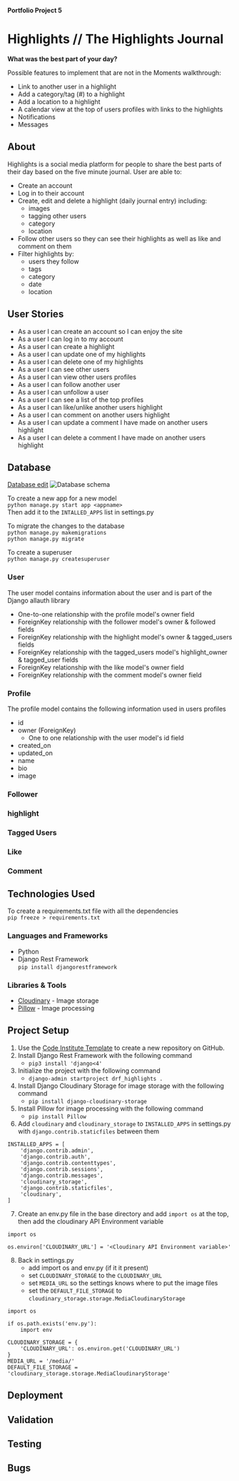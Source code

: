 **Portfolio Project 5**

# Highlights // The Highlights Journal

**What was the best part of your day?**

Possible features to implement that are not in the Moments walkthrough:

- Link to another user in a highlight
- Add a category/tag (#) to a highlight
- Add a location to a highlight
- A calendar view at the top of users profiles with links to the highlights
- Notifications
- Messages

## About

Highlights is a social media platform for people to share the best parts of their day based on the five minute journal. User are able to:
- Create an account
- Log in to their account
- Create, edit and delete a highlight (daily journal entry) including:
    - images 
    - tagging other users
    - category
    - location
- Follow other users so they can see their highlights as well as like and comment on them
- Filter highlights by:
    - users they follow
    - tags
    - category
    - date
    - location

## User Stories

- As a user I can create an account so I can enjoy the site
- As a user I can log in to my account
- As a user I can create a highlight
- As a user I can update one of my highlights
- As a user I can delete one of my highlights
- As a user I can see other users
- As a user I can view other users profiles
- As a user I can follow another user
- As a user I can unfollow a user
- As a user I can see a list of the top profiles
- As a user I can like/unlike another users highlight
- As a user I can comment on another users highlight
- As a user I can update a comment I have made on another users highlight
- As a user I can delete a comment I have made on another users highlight

## Database
[Database edit](https://lucid.app/lucidchart/416f6b5f-1a8f-402b-9a48-252b729ca79d/edit?page=0_0&invitationId=inv_6dc8ebbb-1811-4e2d-98d4-dd97f1f2b8be#)
![Database schema](docs/database_schema.png)

To create a new app for a new model  
`python manage.py start app <appname>`  
Then add it to the `INTALLED_APPS` list in settings.py

To migrate the changes to the database  
`python manage.py makemigrations`  
`python manage.py migrate`

To create a superuser  
`python manage.py createsuperuser`

### User
The user model contains information about the user and is part of the Django allauth library
- One-to-one relationship with the profile model's owner field
- ForeignKey relationship with the follower model's owner & followed fields
- ForeignKey relationship with the highlight model's owner & tagged_users fields
- ForeignKey relationship with the tagged_users model's highlight_owner & tagged_user fields
- ForeignKey relationship with the like model's owner field
- ForeignKey relationship with the comment model's owner field

### Profile
The profile model contains the following information used in users profiles
- id
- owner (ForeignKey)
    - One to one relationship with the user model's id field
- created_on
- updated_on
- name
- bio
- image

### Follower


### highlight

### Tagged Users

### Like

### Comment


## Technologies Used

To create a requirements.txt file with all the dependencies  
`pip freeze > requirements.txt`

### Languages and Frameworks

- Python
- Django Rest Framework  
`pip install djangorestframework`

### Libraries & Tools

- [Cloudinary](https://cloudinary.com/) - Image storage
- [Pillow](https://pypi.org/project/pillow/) - Image processing

## Project Setup

1. Use the [Code Institute Template](https://github.com/Code-Institute-Org/gitpod-full-template) to create a new repository on GitHub.
2. Install Django Rest Framework with the following command
    - `pip3 install 'django<4'`
3. Initialize the project with the following command
    - `django-admin startproject drf_highlights .`
4. Install Django Cloudinary Storage for image storage with the following command
    - `pip install django-cloudinary-storage`
5. Install Pillow for image processing with the following command
    - `pip install Pillow`
6. Add `cloudinary` and `cloudinary_storage` to `INSTALLED_APPS` in settings.py with `django.contrib.staticfiles` between them
```
INSTALLED_APPS = [
    'django.contrib.admin',
    'django.contrib.auth',
    'django.contrib.contenttypes',
    'django.contrib.sessions',
    'django.contrib.messages',
    'cloudinary_storage', 
    'django.contrib.staticfiles',
    'cloudinary',
]
```
7. Create an env.py file in the base directory and add `import os` at the top, then add the cloudinary API Environment variable
```
import os

os.environ['CLOUDINARY_URL'] = '<Cloudinary API Environment variable>'
```
8. Back in settings.py 
    - add import os and env.py (if it it present)
    - set `CLOUDINARY_STORAGE` to the `CLOUDINARY_URL`
    - set `MEDIA_URL` so the settings knows where to put the image files
    - set the `DEFAULT_FILE_STORAGE` to `cloudinary_storage.storage.MediaCloudinaryStorage`
```
import os

if os.path.exists('env.py'):
    import env

CLOUDINARY_STORAGE = {
    'CLOUDINARY_URL': os.environ.get('CLOUDINARY_URL')
}
MEDIA_URL = '/media/'
DEFAULT_FILE_STORAGE = 'cloudinary_storage.storage.MediaCloudinaryStorage'
```

## Deployment


## Validation

## Testing

## Bugs